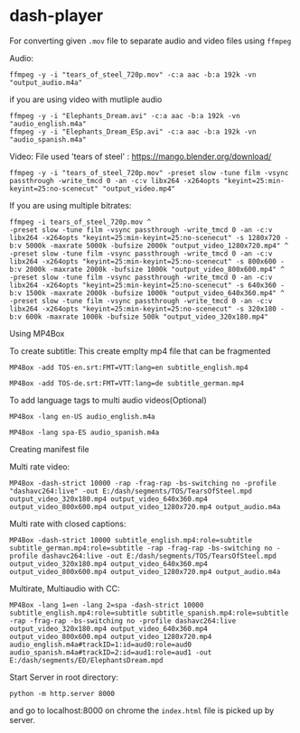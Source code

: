 # dash-player

For converting given `.mov` file to separate audio and video files using `ffmpeg`

Audio:

    ffmpeg -y -i "tears_of_steel_720p.mov" -c:a aac -b:a 192k -vn "output_audio.m4a"
    
if you are using video with mutliple audio
    
    ffmpeg -y -i "Elephants_Dream.avi" -c:a aac -b:a 192k -vn "audio_english.m4a"
    ffmpeg -y -i "Elephants_Dream_ESp.avi" -c:a aac -b:a 192k -vn "audio_spanish.m4a"


Video:
File used 'tears of steel' : https://mango.blender.org/download/

    ffmpeg -y -i "tears_of_steel_720p.mov" -preset slow -tune film -vsync passthrough -write_tmcd 0 -an -c:v libx264 -x264opts "keyint=25:min-keyint=25:no-scenecut" "output_video.mp4"


If you are using multiple bitrates:

    ffmpeg -i tears_of_steel_720p.mov ^
    -preset slow -tune film -vsync passthrough -write_tmcd 0 -an -c:v libx264 -x264opts "keyint=25:min-keyint=25:no-scenecut" -s 1280x720 -b:v 5000k -maxrate 5000k -bufsize 2000k "output_video_1280x720.mp4" ^
    -preset slow -tune film -vsync passthrough -write_tmcd 0 -an -c:v libx264 -x264opts "keyint=25:min-keyint=25:no-scenecut" -s 800x600 -b:v 2000k -maxrate 2000k -bufsize 1000k "output_video_800x600.mp4" ^
    -preset slow -tune film -vsync passthrough -write_tmcd 0 -an -c:v libx264 -x264opts "keyint=25:min-keyint=25:no-scenecut" -s 640x360 -b:v 1500k -maxrate 2000k -bufsize 1000k "output_video_640x360.mp4" ^
    -preset slow -tune film -vsync passthrough -write_tmcd 0 -an -c:v libx264 -x264opts "keyint=25:min-keyint=25:no-scenecut" -s 320x180 -b:v 600k -maxrate 1000k -bufsize 500k "output_video_320x180.mp4"


Using MP4Box

To create subtitle: This create emplty mp4 file that can be fragmented

    MP4Box -add TOS-en.srt:FMT=VTT:lang=en subtitle_english.mp4
    
    MP4Box -add TOS-de.srt:FMT=VTT:lang=de subtitle_german.mp4


To add language tags to multi audio videos(Optional)

    MP4Box -lang en-US audio_english.m4a

    MP4Box -lang spa-ES audio_spanish.m4a

Creating manifest file

Multi rate video:

    MP4Box -dash-strict 10000 -rap -frag-rap -bs-switching no -profile "dashavc264:live" -out E:/dash/segments/TOS/TearsOfSteel.mpd output_video_320x180.mp4 output_video_640x360.mp4 output_video_800x600.mp4 output_video_1280x720.mp4 output_audio.m4a

Multi rate with closed captions:

    MP4Box -dash-strict 10000 subtitle_english.mp4:role=subtitle subtitle_german.mp4:role=subtitle -rap -frag-rap -bs-switching no -profile dashavc264:live -out E:/dash/segments/TOS/TearsOfSteel.mpd output_video_320x180.mp4 output_video_640x360.mp4 output_video_800x600.mp4 output_video_1280x720.mp4 output_audio.m4a

Multirate, Multiaudio with CC:
    
    MP4Box -lang 1=en -lang 2=spa -dash-strict 10000  subtitle_english.mp4:role=subtitle subtitle_spanish.mp4:role=subtitle -rap -frag-rap -bs-switching no -profile dashavc264:live output_video_320x180.mp4 output_video_640x360.mp4 output_video_800x600.mp4 output_video_1280x720.mp4 audio_english.m4a#trackID=1:id=aud0:role=aud0 audio_spanish.m4a#trackID=2:id=aud1:role=aud1 -out E:/dash/segments/ED/ElephantsDream.mpd
    
    
Start Server in root directory:

    python -m http.server 8000

and go to localhost:8000 on chrome the `index.html` file is picked up by server.
 

